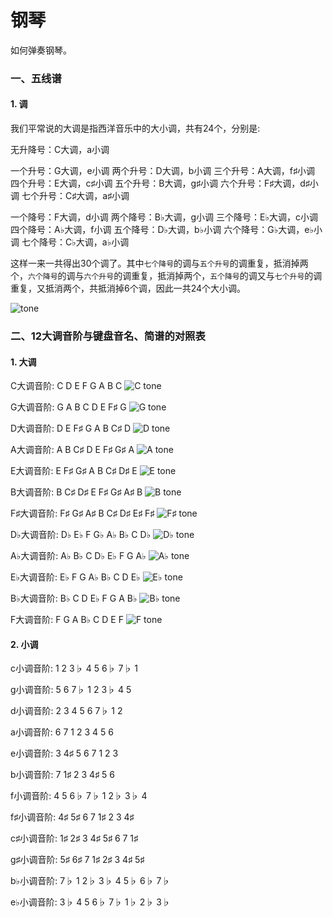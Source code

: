 # 钢琴

如何弹奏钢琴。

### 一、五线谱

#### 1. 调
我们平常说的大调是指西洋音乐中的大小调，共有24个，分别是: 

无升降号：C大调，a小调

一个升号：G大调，e小调
两个升号：D大调，b小调
三个升号：A大调，f♯小调
四个升号：E大调，c♯小调
五个升号：B大调，g♯小调
六个升号：F♯大调，d♯小调
七个升号：C♯大调，a♯小调

一个降号：F大调，d小调
两个降号：B♭大调，g小调
三个降号：E♭大调，c小调
四个降号：A♭大调，f小调
五个降号：D♭大调，b♭小调
六个降号：G♭大调，e♭小调
七个降号：C♭大调，a♭小调

​		这样一来一共得出30个调了。其中`七个降号`的调与`五个升号`的调重复，抵消掉两个，`六个降号`的调与`六个升号`的调重复，抵消掉两个，`五个降号`的调又与`七个升号`的调重复，又抵消两个，共抵消掉6个调，因此一共24个大小调。

![tone](./assets/tone.svg)

### 二、12大调音阶与键盘音名、简谱的对照表

#### 1. 大调

C大调音阶: C D E F G A B C
![C tone](./assets/C.jpg)



G大调音阶: G A B C D E F♯ G
![G tone](./assets/G.jpg)



D大调音阶: D E F♯ G A B C♯ D
![D tone](./assets/D.jpg)



A大调音阶: A B C♯ D E F♯ G♯ A
![A tone](./assets/A.jpg)



E大调音阶: E F♯ G♯ A B C♯ D♯ E
![E tone](./assets/E.jpg)



B大调音阶: B C♯ D♯ E F♯ G♯ A♯ B
![B tone](./assets/B.jpg)



F♯大调音阶: F♯ G♯ A♯ B C♯ D♯ E♯ F♯
![F♯ tone](./assets/F%23.jpg)



D♭大调音阶: D♭ E♭ F G♭ A♭ B♭ C D♭
![D♭ tone](./assets/Db.jpg)



A♭大调音阶: A♭ B♭ C D♭ E♭ F G A♭
![A♭ tone](./assets/Ab.jpg)



E♭大调音阶: E♭ F G A♭ B♭ C D E♭
![E♭ tone](./assets/Eb.jpg)



B♭大调音阶: B♭ C D E♭ F G A B♭
![B♭ tone](./assets/Bb.jpg)



F大调音阶: F G A B♭ C D E F
![F tone](./assets/F.jpg)

#### 2. 小调

c小调音阶: 1 2 3♭ 4 5 6♭ 7♭ 1


g小调音阶: 5 6 7♭ 1 2 3♭ 4 5


d小调音阶: 2 3 4 5 6 7♭ 1 2


a小调音阶: 6 7 1 2 3 4 5 6


e小调音阶: 3 4♯ 5 6 7 1 2 3


b小调音阶: 7 1♯ 2 3 4♯ 5 6


f小调音阶: 4 5 6♭ 7♭ 1 2♭ 3♭ 4


f♯小调音阶: 4♯ 5♯ 6 7 1♯ 2 3 4♯


c♯小调音阶: 1♯ 2♯ 3 4♯ 5♯ 6 7 1♯


g♯小调音阶: 5♯ 6♯ 7 1♯ 2♯ 3 4♯ 5♯


b♭小调音阶: 7♭ 1 2♭ 3♭ 4 5♭ 6♭ 7♭


e♭小调音阶: 3♭ 4 5 6♭ 7♭ 1♭ 2♭ 3♭

